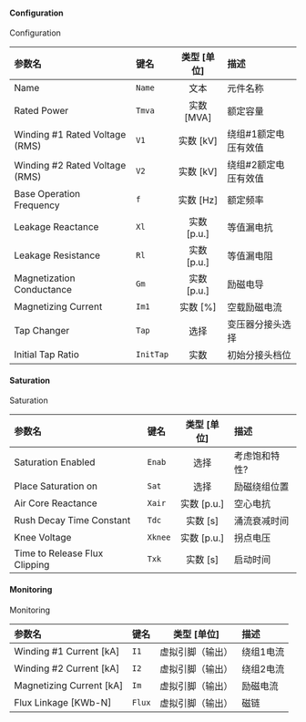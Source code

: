 <!--
DO NOT EDIT THIS FILE DIRECTLY.
This file is generated by tools/comp-docs.js.
All changes will be overwritten by regeneration.
-->

<slot class="model-parameters">

#### Configuration

Configuration

| 参数名 | 键名 | 类型 [单位] | 描述 |
|:------ |:---- |:-----------:|:---- |
| Name | `Name` | 文本 | 元件名称 |
| Rated Power | `Tmva` | 实数 [MVA] | 额定容量 |
| Winding \#1 Rated Voltage \(RMS\) | `V1` | 实数 [kV] | 绕组#1额定电压有效值 |
| Winding \#2 Rated Voltage \(RMS\) | `V2` | 实数 [kV] | 绕组#2额定电压有效值 |
| Base Operation Frequency | `f` | 实数 [Hz] | 额定频率 |
| Leakage Reactance | `Xl` | 实数 [p\.u\.] | 等值漏电抗 |
| Leakage Resistance | `Rl` | 实数 [p\.u\.] | 等值漏电阻 |
| Magnetization Conductance | `Gm` | 实数 [p\.u\.] | 励磁电导 |
| Magnetizing Current | `Im1` | 实数 [%] | 空载励磁电流 |
| Tap Changer | `Tap` | 选择 | 变压器分接头选择 |
| Initial Tap Ratio | `InitTap` | 实数 | 初始分接头档位 |

#### Saturation

Saturation

| 参数名 | 键名 | 类型 [单位] | 描述 |
|:------ |:---- |:-----------:|:---- |
| Saturation Enabled | `Enab` | 选择 | 考虑饱和特性? |
| Place Saturation on | `Sat` | 选择 | 励磁绕组位置 |
| Air Core Reactance | `Xair` | 实数 [p\.u\.] | 空心电抗 |
| Rush Decay Time Constant | `Tdc` | 实数 [s] | 涌流衰减时间 |
| Knee Voltage | `Xknee` | 实数 [p\.u\.] | 拐点电压 |
| Time to Release Flux Clipping | `Txk` | 实数 [s] | 启动时间 |

#### Monitoring

Monitoring

| 参数名 | 键名 | 类型 [单位] | 描述 |
|:------ |:---- |:-----------:|:---- |
| Winding \#1 Current \[kA\] | `I1` | 虚拟引脚（输出） | 绕组1电流 |
| Winding \#2 Current \[kA\] | `I2` | 虚拟引脚（输出） | 绕组2电流 |
| Magnetizing Current \[kA\] | `Im` | 虚拟引脚（输出） | 励磁电流 |
| Flux Linkage \[KWb\-N\] | `Flux` | 虚拟引脚（输出） | 磁链 |


</slot>
